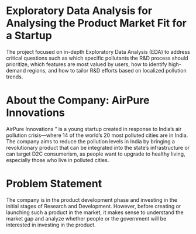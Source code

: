 # Exploratory Data Analysis for Analysing the Product Market Fit for a Startup
The project focused on in-depth Exploratory Data Analysis (EDA) to address critical questions such as which specific pollutants the R&amp;D process should prioritize, which features are most valued by users, how to identify high-demand regions, and how to tailor R&amp;D efforts based on localized pollution trends.

# About the Company: AirPure Innovations
AirPure Innovations ” is a young startup created in response to India’s air pollution crisis—where 14 of the world’s 20 most polluted cities are in India. The company aims to reduce the pollution levels in India by bringing a revolutionary product that can be integrated into the state’s infrastructure or can target D2C consumerism, as people want to upgrade to healthy living, especially those who live in polluted cities.

# Problem Statement
The company is in the product development phase and investing in the initial stages of Research and Development. However, before creating or launching such a product in the market, it makes sense to understand the market gap and analyze whether people or the government will be interested in investing in the product.

